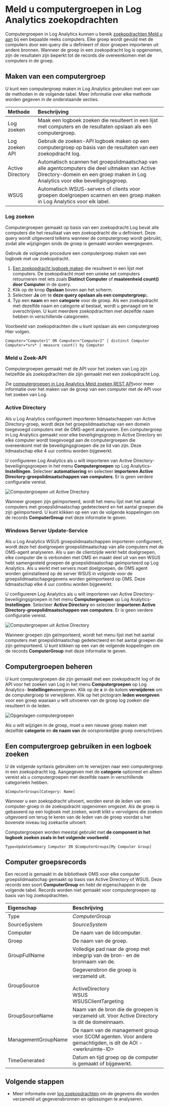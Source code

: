<properties
    pageTitle="Computergroepen in Log Analytics Meld u zoekopdrachten | Microsoft Azure"
    description="Computergroepen in Log Analytics kunnen u bereik log zoekopdrachten tot een bepaalde reeks computers.  In dit artikel worden de verschillende methoden die u gebruiken kunt om computergroepen en hoe ze worden gebruikt in een zoekopdracht log te maken."
    services="log-analytics"
    documentationCenter=""
    authors="bwren"
    manager="jwhit"
    editor=""/>

<tags
    ms.service="log-analytics"
    ms.workload="na"
    ms.tgt_pltfrm="na"
    ms.devlang="na"
    ms.topic="article"
    ms.date="09/06/2016"
    ms.author="bwren"/>

# <a name="computer-groups-in-log-analytics-log-searches"></a>Meld u computergroepen in Log Analytics zoekopdrachten
Computergroepen in Log Analytics kunnen u bereik [zoekopdrachten Meld u aan](log-analytics-log-searches.md) bij een bepaalde reeks computers.  Elke groep wordt gevuld met de computers door een query die u definieert of door groepen importeren uit andere bronnen.  Wanneer de groep in een zoekopdracht log is opgenomen, zijn de resultaten zijn beperkt tot de records die overeenkomen met de computers in de groep.

## <a name="creating-a-computer-group"></a>Maken van een computergroep
U kunt een computergroep maken in Log Analytics gebruiken met een van de methoden in de volgende tabel.  Meer informatie over elke methode worden gegeven in de onderstaande secties. 

| Methode | Beschrijving |
|:---|:---|
| Log zoeken       | Maak een logboek zoeken die resulteert in een lijst met computers en de resultaten opslaan als een computergroep. |
| Log zoeken API   | Gebruik de zoeken-API logboek maken op een computergroep op basis van de resultaten van een zoekopdracht log. |
| Active Directory | Automatisch scannen het groepslidmaatschap van alle agentcomputers die deel uitmaken van Active Directory-domein en een groep maken in Log Analytics voor elke beveiligingsgroep.
| WSUS              | Automatisch WSUS-servers of clients voor groepen doelgroepen scannen en een groep maken in Log Analytics voor elk label. |


### <a name="log-search"></a>Log zoeken

Computergroepen gemaakt op basis van een zoekopdracht Log bevat alle computers die het resultaat van een zoekopdracht die u definieert.  Deze query wordt uitgevoerd telkens wanneer de computergroep wordt gebruikt, zodat alle wijzigingen sinds de groep is gemaakt worden weergegeven.

Gebruik de volgende procedure een computergroep maken van een logboek met uw zoekopdracht.

1. [Een zoekopdracht logboek maken](log-analytics-log-searches.md) die resulteert in een lijst met computers.  De zoekopdracht moet een unieke set computers retourneren met iets zoals **Distinct Computer** of **maateenheid count() door Computer** in de query.  
2. Klik op de knop **Opslaan** boven aan het scherm.
3. Selecteer **Ja** om te **deze query opslaan als een computergroep:**.
4. Typ een **naam** en een **categorie** voor de groep.  Als een zoekopdracht met dezelfde naam en categorie al bestaat, wordt u gevraagd om te overschrijven.  U kunt meerdere zoekopdrachten met dezelfde naam hebben in verschillende categorieën. 

Voorbeeld van zoekopdrachten die u kunt opslaan als een computergroep Hier volgen.

    Computer="Computer1" OR Computer="Computer2" | distinct Computer 
    Computer=*srv* | measure count() by Computer

### <a name="log-search-api"></a>Meld u Zoek-API

Computergroepen gemaakt met de API voor het zoeken van Log zijn hetzelfde als zoekopdrachten die zijn gemaakt met een zoekopdracht Log.

Zie [computergroepen in Log Analytics Meld zoeken REST API](log-analytics-log-search-api.md#computer-groups)voor meer informatie over het maken van de groep van een computer met de API voor het zoeken van Log.

### <a name="active-directory"></a>Active Directory

Als u Log Analytics configureert importeren lidmaatschappen van Active Directory-groep, wordt deze het groepslidmaatschap van een domein toegevoegd computers met de OMS-agent analyseren.  Een computergroep in Log Analytics gemaakt voor elke beveiligingsgroep in Active Directory en elke computer wordt toegevoegd aan de computergroepen die overeenkomt met de beveiligingsgroepen die ze lid van zijn.  Deze lidmaatschap elke 4 uur continu worden bijgewerkt.  

U configureren Log Analytics als u wilt importeren van Active Directory-beveiligingsgroepen in het menu **Computergroepen** op Log Analytics- **Instellingen**.  Selecteer **automatisering** en selecteer **importeren Active Directory-groepslidmaatschappen van computers**.  Er is geen verdere configuratie vereist.

![Computergroepen uit Active Directory](media/log-analytics-computer-groups/configure-activedirectory.png)

Wanneer groepen zijn geïmporteerd, wordt het menu lijst met het aantal computers met groepslidmaatschap gedetecteerd en het aantal groepen die zijn geïmporteerd.  U kunt klikken op een van de volgende koppelingen om de records **ComputerGroup** met deze informatie te geven.

### <a name="windows-server-update-service"></a>Windows Server Update-Service

Als u Log Analytics WSUS groepslidmaatschappen importeren configureert, wordt deze het doelgroepen groepslidmaatschap van alle computers met de OMS-agent analyseren.  Als u aan de clientzijde werkt hebt doelgroepen, elke computer die is verbonden met OMS en maakt deel uit van een WSUS hebt samengesteld groepen de groepslidmaatschap geïmporteerd op Log Analytics. Als u werkt met servers moet doelgroepen, de OMS agent worden geïnstalleerd op de server WSUS in volgorde voor de groepslidmaatschapgegevens worden geïmporteerd op OMS.  Deze lidmaatschap elke 4 uur continu worden bijgewerkt. 

U configureren Log Analytics als u wilt importeren van Active Directory-beveiligingsgroepen in het menu **Computergroepen** op Log Analytics- **Instellingen**.  Selecteer **Active Directory** en selecteer **importeren Active Directory-groepslidmaatschappen van computers**.  Er is geen verdere configuratie vereist.

![Computergroepen uit Active Directory](media/log-analytics-computer-groups/configure-wsus.png)

Wanneer groepen zijn geïmporteerd, wordt het menu lijst met het aantal computers met groepslidmaatschap gedetecteerd en het aantal groepen die zijn geïmporteerd.  U kunt klikken op een van de volgende koppelingen om de records **ComputerGroup** met deze informatie te geven.

## <a name="managing-computer-groups"></a>Computergroepen beheren

U kunt computergroepen die zijn gemaakt met een zoekopdracht log of de API voor het zoeken van Log in het menu **Computergroepen** op Log Analytics- **Instellingen**weergeven.  Klik op de **x** in de kolom **verwijderen** om de computergroep te verwijderen.  Klik op het pictogram **leden weergeven** voor een groep waaraan u wilt uitvoeren van de groep log zoeken die resulteert in de leden. 

![Opgeslagen computergroepen](media/log-analytics-computer-groups/configure-saved.png)

Als u wilt wijzigen in de groep, moet u een nieuwe groep maken met dezelfde **categorie** en **de naam van** de oorspronkelijke groep overschrijven.

## <a name="using-a-computer-group-in-a-log-search"></a>Een computergroep gebruiken in een logboek zoeken
U de volgende syntaxis gebruiken om te verwijzen naar een computergroep in een zoekopdracht log.  Aangegeven met de **categorie** optioneel en alleen vereist als u computergroepen met dezelfde naam in verschillende categorieën hebben. 

    $ComputerGroups[Category: Name]

Wanneer u een zoekopdracht uitvoert, worden eerst de leden van een computer-groep in de zoekopdracht opgenomen omgezet.  Als de groep is gebaseerd op een logboek met zoeken, wordt klikt u vervolgens die zoeken uitgevoerd om terug te keren van de leden van de groep voordat u het bovenste niveau log zoekactie uitvoert.

Computergroepen worden meestal gebruikt met **de component in het logboek zoeken zoals in het volgende voorbeeld** .

    Type=UpdateSummary Computer IN $ComputerGroups[My Computer Group]

## <a name="computer-group-records"></a>Computer groepsrecords

Een record is gemaakt in de bibliotheek OMS voor elke computer groepslidmaatschap gemaakt op basis van Active Directory of WSUS.  Deze records een soort **ComputerGroup** en hebt de eigenschappen in de volgende tabel.  Records worden niet gemaakt voor computergroepen op basis van log zoekopdrachten.

| Eigenschap | Beschrijving |
|:--|:--|
| Type                | *ComputerGroup* |
| SourceSystem        | *SourceSystem*  |
| Computer            | De naam van de lidcomputer. |
| Groep               | De naam van de groep. |
| GroupFullName       | Volledige pad naar de groep met inbegrip van de bron- en de bronnaam van de.
| GroupSource         | Gegevensbron die groep is verzameld uit. <br><br>ActiveDirectory<br>WSUS<br>WSUSClientTargeting |
| GroupSourceName     | Naam van de bron die de groepen is verzameld uit.  Voor Active Directory is dit de domeinnaam. |
| ManagementGroupName | De naam van de management group voor SCOM agenten.  Voor andere gemachtigden, is dit de AOI -\<werkruimte-ID\> |
| TimeGenerated       | Datum en tijd groep op de computer is gemaakt of bijgewerkt. |



## <a name="next-steps"></a>Volgende stappen

- Meer informatie over [log zoekopdrachten](log-analytics-log-searches.md) om de gegevens die worden verzameld uit gegevensbronnen en oplossingen te analyseren.  